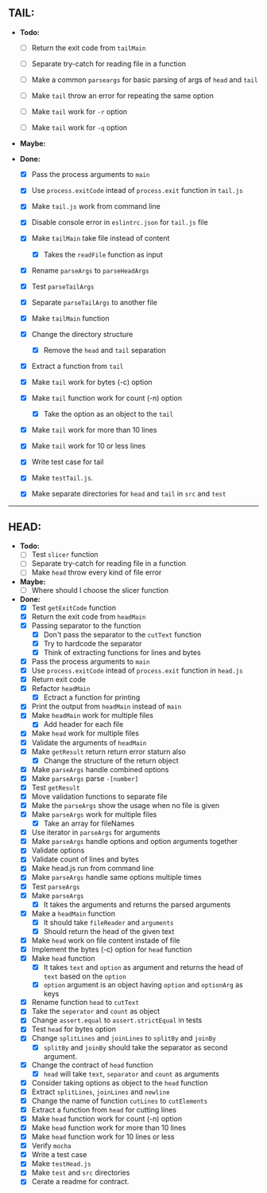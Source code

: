 ## **TAIL:**
  - **Todo:**
    - [ ] Return the exit code from `tailMain`
    - [ ] Separate try-catch for reading file in a function
    - [ ] Make a common `parseargs` for basic parsing of args of `head` and `tail`
    - [ ] Make `tail` throw an error for repeating the same option
    - [ ] Make `tail` work for `-r` option
    - [ ] Make `tail` work for `-q` option


  - **Maybe:**


  - **Done:**
    - [x] Pass the process arguments to `main`
    - [x] Use `process.exitCode` intead of `process.exit` function in `tail.js`
    - [x] Make `tail.js` work from command line
    - [x] Disable console error in `eslintrc.json` for `tail.js` file
    - [x] Make `tailMain` take file instead of content
      - [x] Takes the `readFile` function as input 
    - [x] Rename `parseArgs` to `parseHeadArgs`
    - [x] Test `parseTailArgs`
    - [x] Separate `parseTailArgs` to another file
    - [x] Make `tailMain` function
    - [x] Change the directory structure
      - [x] Remove the `head` and `tail` separation
    - [x] Extract a function from `tail`
    - [x] Make `tail` work for bytes (-c) option
    - [x] Make `tail` function work for count (-n) option
      - [x] Take the option as an object to the `tail`
    - [x] Make `tail` work for more than 10 lines
    - [x] Make `tail` work for 10 or less lines
    - [x] Write test case for tail
    - [x] Make `testTail.js`.
    - [x] Make separate directories for `head` and `tail` in `src` and `test`


---

## **HEAD:**
  - **Todo:**
    - [ ] Test `slicer` function
    - [ ] Separate try-catch for reading file in a function
    - [ ] Make `head` throw every kind of file error

  - **Maybe:**
    - [ ] Where should I choose the slicer function

  - **Done:**
    - [x] Test `getExitCode` function    
    - [x] Return the exit code from `headMain`
    - [x] Passing separator to the function
      - [x] Don't pass the separator to the `cutText` function 
      - [x] Try to hardcode the separator
      - [x] Think of extracting functions for lines and bytes
    - [x] Pass the process arguments to `main`
    - [x] Use `process.exitCode` intead of `process.exit` function in `head.js`
    - [x] Return exit code
    - [x] Refactor `headMain`
      - [x] Ectract a function for printing
    - [x] Print the output from `headMain` instead of `main`
    - [x] Make `headMain` work for multiple files
      - [x] Add header for each file
    - [x] Make `head` work for multiple files
    - [x] Validate the arguments of `headMain`
    - [x] Make `getResult` return return error staturn also
      -[x] Change the structure of the return object
    - [x] Make `parseArgs` handle combined options
    - [x] Make `parseArgs` parse `-[number]`
    - [x] Test `getResult`
    - [x] Move validation functions to separate file
    - [x] Make the `parseArgs` show the usage when no file is given
    - [x] Make `parseArgs` work for multiple files
      - [x] Take an array for fileNames
    - [x] Use iterator in `parseArgs` for arguments
    - [x] Make `parseArgs` handle options and option arguments together
    - [x] Validate options
    - [x] Validate count of lines and bytes
    - [x] Make head.js run from command line
    - [x] Make `parseArgs` handle same options multiple times
    - [x] Test `parseArgs`
    - [x] Make `parseArgs`
      - [x] It takes the arguments and returns the parsed arguments
    - [x] Make a `headMain` function
      - [x] It should take `fileReader` and `arguments`
      - [x] Should return the head of the given text
    - [x] Make `head` work on file content instade of file
    - [x] Implement the bytes (-c) option for `head` function
    - [x] Make `head` function
      - [x] It takes `text` and `option` as argument and returns the head of `text` based on the `option`
      - [x] `option` argument is an object having `option` and `optionArg` as keys
    - [x] Rename function `head` to `cutText`
    - [x] Take the `seperator` and `count` as object
    - [x] Change `assert.equal` to `assert.strictEqual` in tests
    - [x] Test `head` for bytes option
    - [x] Change `splitLines` and `joinLines` to `splitBy` and `joinBy`
      - [x] `splitBy` and `joinBy` should take the separator as second argument.
    - [x] Change the contract of `head` function
      - [x] `head` will take `text`, `separator` and `count` as arguments
    - [x] Consider taking options as object to the `head` function
    - [x] Extract `splitLines`, `joinLines` and `newline`
    - [x] Change the name of function `cutLines` to `cutElements`
    - [x] Extract a function from `head` for cutting lines
    - [x] Make `head` function work for count (-n) option
    - [x] Make `head` function work for more than 10 lines
    - [x] Make `head` function work for 10 lines or less
    - [x] Verify `mocha`
    - [x] Write a test case
    - [x] Make `testHead.js`
    - [x] Make `test` and `src` directories
    - [x] Cerate a readme for contract.
